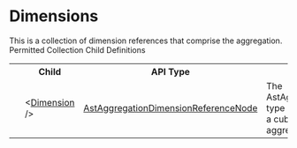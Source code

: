 # Dimensions

<div class="LanguageSummary"><div class ="SummaryItem">This is a collection of dimension references that comprise the aggregation.</div></div><div class="SchemaBindingGroup"><div class="SchemaBindingGroupHeader">Permitted Collection Child Definitions</div><table id="SchemaBindingList" class="SchemaBindingList"><tbody><tr><th class="SchemaBindingIconColumnHeader">&nbsp;</th><th class="SchemaBindingNameColumnHeader">Child</th><th class="SchemaBindingTypeColumnHeader">API Type</th><th class="SchemaBindingSummaryColumnHeader">Description</th></tr><tr class="cd0"><td class="SchemaBindingIcon"><div class="NotRequired" /></td><td class="SchemaBindingName"><span class="punc">&lt;</span><a href=../api-reference/Varigence.Languages.Biml.Cube.Aggregation.AstAggregationDimensionReferenceNode.html">Dimension</a><span class="punc"> /&gt;</span></td><td class="SchemaBindingType"><a href="Varigence.Languages.Biml.Cube.Aggregation.AstAggregationDimensionReferenceNode.html">AstAggregationDimensionReferenceNode</a></td><td class="SchemaBindingSummary">The AstAggregationDimensionReferenceNode type is a wrapper for a direct reference to a cube dimension for use in an aggregation.</td></tr></tbody></table></div>